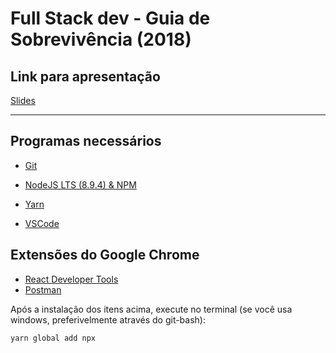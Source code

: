 # Full Stack dev - Guia de Sobrevivência (2018)

## Link para apresentação
[Slides](https://talks.godoc.org/github.com/schettino/minicurso-fullstack/slides/main.slide#1)

---

## Programas necessários

 - [Git](https://git-scm.com/downloads)
 - [NodeJS LTS (8.9.4) & NPM](https://nodejs.org/en/)
 - [Yarn](https://yarnpkg.com/pt-BR/docs/install)

 - [VSCode](https://code.visualstudio.com/Download)

## Extensões do Google Chrome

 - [React Developer Tools](https://chrome.google.com/webstore/detail/react-developer-tools/fmkadmapgofadopljbjfkapdkoienihi)
 - [Postman](https://chrome.google.com/webstore/detail/postman/fhbjgbiflinjbdggehcddcbncdddomop?hl=en)

Após a instalação dos itens acima, execute no terminal (se você usa windows, preferivelmente através do git-bash):

```
yarn global add npx
```